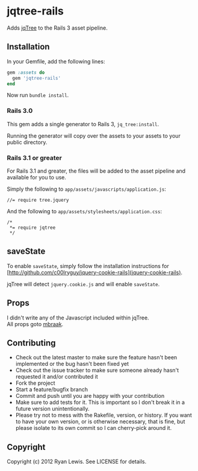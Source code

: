 # jqtree-rails

Adds [jqTree](https://github.com/mbraak/jqTree) to the Rails 3 asset pipeline.

## Installation

In your Gemfile, add the following lines:

```ruby
gem :assets do
  gem 'jqtree-rails'
end
```

Now run `bundle install`.

### Rails 3.0

This gem adds a single generator to Rails 3, `jq_tree:install`.

Running the generator will copy over the assets to your assets to your public directory.

### Rails 3.1 or greater

For Rails 3.1 and greater, the files will be added to the asset pipeline and available for you to use.

Simply the following to `app/assets/javascripts/application.js`:

    //= require tree.jquery

And the following to `app/assets/stylesheets/application.css`:

    /*
     *= require jqtree
     */

## saveState

To enable `saveState`, simply follow the installation instructions for [http://github.com/c00lryguy/jquery-cookie-rails](jquery-cookie-rails).

jqTree will detect `jquery.cookie.js` and will enable `saveState`.

## Props

I didn't write any of the Javascript included within jqTree.  
All props goto [mbraak](https://github.com/mbraak).

## Contributing

* Check out the latest master to make sure the feature hasn't been implemented or the bug hasn't been fixed yet
* Check out the issue tracker to make sure someone already hasn't requested it and/or contributed it
* Fork the project
* Start a feature/bugfix branch
* Commit and push until you are happy with your contribution
* Make sure to add tests for it. This is important so I don't break it in a future version unintentionally.
* Please try not to mess with the Rakefile, version, or history. If you want to have your own version, or is otherwise necessary, that is fine, but please isolate to its own commit so I can cherry-pick around it.

## Copyright

Copyright (c) 2012 Ryan Lewis. See LICENSE for details.